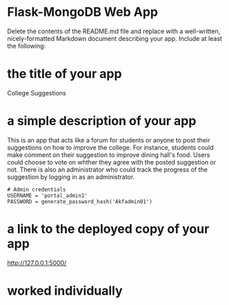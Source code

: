 # Flask-MongoDB Web App
Delete the contents of the README.md file and replace with a well-written, nicely-formatted Markdown document describing your app. Include at least the following:

# the title of your app
College Suggestions

# a simple description of your app
This is an app that acts like a forum for students or anyone to post their suggestions on how to improve the college. For instance, students could make comment on their suggestion to improve dining hall's food. Users could choose to vote on whther they agree with the posted suggestion or not. There is also an administrator who could track the progress of the suggestion by logging in as an administrator.
```
# Admin credentials
USERNAME = 'portal_admin1'
PASSWORD = generate_password_hash('Akfadmin01')
```

# a link to the deployed copy of your app
http://127.0.0.1:5000/

# worked individually